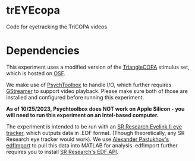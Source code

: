 # trEYEcopa
Code for eyetracking the TriCOPA videos

# Dependencies
This experiment uses a modified version of the [TriangleCOPA](https://github.com/asgordon/TriangleCOPA) stimulus set, which is hosted on [OSF](https://osf.io/z6ysr/).

We make use of [PsychToolbox](http://psychtoolbox.org/download.html) to handle I/O, 
which further requires [GStreamer](https://gstreamer.freedesktop.org/download/) to support video playback.
Please make sure both of those are installed and configured before running this experiment.


**As of 10/25/2023, Psychtoolbox does NOT work on Apple Silicon - you will need to run this experiment on an Intel-based computer.**

The experiment is intended to be run with an [SR Research Eyelink II eye tracker](https://www.sr-research.com/eyelink-ii/), which outputs data in .EDF format. (Though theoretically, any SR Research eye tracker would work).
We use [Alexander Pastukhov's edfImport](https://github.com/alexander-pastukhov/edfImport) to pull this data into MATLAB for analysis.
edfImport further requires you to install [SR Research's EDF API](https://www.sr-research.com/support/thread-13.html).
